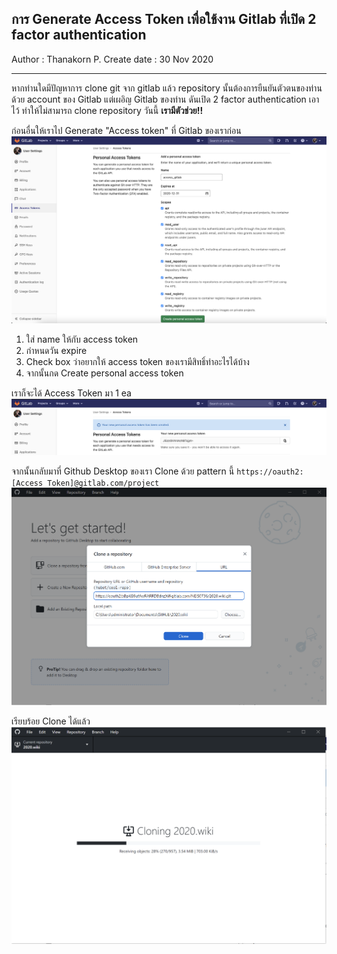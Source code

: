 ## การ Generate Access Token เพื่อใช้งาน Gitlab ที่เปิด 2 factor authentication
Author : Thanakorn P.
Create date : 30 Nov 2020
***
หากท่านใดมีปัญหาการ clone git จาก gitlab แล้ว repository นั้นต้องการยืนยันตัวตนของท่านด้วย account ของ Gitlab แต่เผอิญ Gitlab ของท่าน ดันเปิด 2 factor authentication เอาไว้ ทำให้ไม่สามารถ clone repository วันนี้ **เรามีตัวช่วย!!**

ก่อนอื่นให้เราไป Generate "Access token" ที่ Gitlab ของเราก่อน
![](img/GenToken.png)
1. ใส่ name ให้กับ access token
1. กำหนดวัน expire
1. Check box ว่าอยากให้ access token ของเรามีสิทธิ์ทำอะไรได้บ้าง
1. จากนั้นกด Create personal access token

เราก็จะได้ Access Token มา 1 ea
![](img/Token.png)

จากนั้นกลับมาที่ Github Desktop ของเรา Clone ด้วย pattern นี้
`https://oauth2:[Access Token]@gitlab.com/project`
![](img/GitHubClone.png)

เรียบร้อย Clone ได้แล้ว
![](img/Cloning.png)